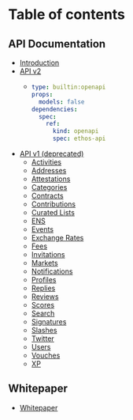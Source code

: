 # Table of contents

## API Documentation

* [Introduction](README.md)
* [API v2](api-documentation/api-v2/README.md)
  * ```yaml
    type: builtin:openapi
    props:
      models: false
    dependencies:
      spec:
        ref:
          kind: openapi
          spec: ethos-api
    ```
* [API v1 (deprecated)](content/api-v1-deprecated/README.md)
  * [Activities](content/api-v1-deprecated/activities.md)
  * [Addresses](content/api-v1-deprecated/addresses.md)
  * [Attestations](content/api-v1-deprecated/attestations.md)
  * [Categories](content/api-v1-deprecated/categories.md)
  * [Contracts](content/api-v1-deprecated/contracts.md)
  * [Contributions](content/api-v1-deprecated/contributions.md)
  * [Curated Lists](content/api-v1-deprecated/curated-lists.md)
  * [ENS](content/api-v1-deprecated/ens.md)
  * [Events](content/api-v1-deprecated/events.md)
  * [Exchange Rates](content/api-v1-deprecated/exchange-rates.md)
  * [Fees](content/api-v1-deprecated/fees.md)
  * [Invitations](content/api-v1-deprecated/invitations.md)
  * [Markets](content/api-v1-deprecated/markets.md)
  * [Notifications](content/api-v1-deprecated/notifications.md)
  * [Profiles](content/api-v1-deprecated/profiles.md)
  * [Replies](content/api-v1-deprecated/replies.md)
  * [Reviews](content/api-v1-deprecated/reviews.md)
  * [Scores](content/api-v1-deprecated/scores.md)
  * [Search](content/api-v1-deprecated/search.md)
  * [Signatures](content/api-v1-deprecated/signatures.md)
  * [Slashes](content/api-v1-deprecated/slashes.md)
  * [Twitter](content/api-v1-deprecated/twitter.md)
  * [Users](content/api-v1-deprecated/users.md)
  * [Vouches](content/api-v1-deprecated/vouches.md)
  * [XP](content/api-v1-deprecated/xp.md)

## Whitepaper

* [Whitepaper](https://whitepaper.ethos.network)
